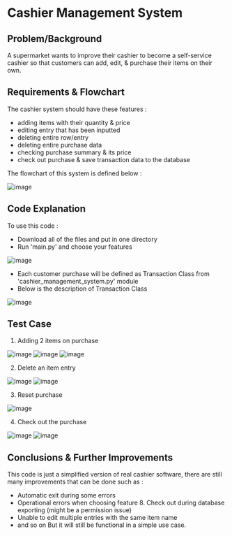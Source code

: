 # Cashier Management System

## Problem/Background
A supermarket wants to improve their cashier to become a self-service cashier so that customers can add, edit, & purchase their items on their own.

## Requirements & Flowchart
The cashier system should have these features :
- adding items with their quantity & price
- editing entry that has been inputted
- deleting entire row/entry
- deleting entire purchase data
- checking purchase summary & its price
- check out purchase & save transaction data to the database

The flowchart of this system is defined below :

![image](https://github.com/ilham-muhammad/cashier-system/assets/105138863/5c475e22-8a6c-4c80-8121-c2ceca1ab9e2)

## Code Explanation
To use this code : 
- Download all of the files and put in one directory
- Run 'main.py' and choose your features
  
![image](https://github.com/ilham-muhammad/cashier-system/assets/105138863/e8ddcaba-4fce-46c8-b674-42b0d9c8531a)

- Each customer purchase will be defined as Transaction Class from 'cashier_management_system.py' module
- Below is the description of Transaction Class

![image](https://github.com/ilham-muhammad/cashier-system/assets/105138863/2f2ab393-5013-4092-9a22-250c2230a7d0)

## Test Case
1. Adding 2 items on purchase

![image](https://github.com/ilham-muhammad/cashier-system/assets/105138863/fdb629d2-073a-4b00-94c1-41ac860b4622)
![image](https://github.com/ilham-muhammad/cashier-system/assets/105138863/537a1f52-300b-4310-8c01-33d206bc45d1)
![image](https://github.com/ilham-muhammad/cashier-system/assets/105138863/874163bf-bc67-4f56-b801-79b69ebf182b)

2. Delete an item entry

![image](https://github.com/ilham-muhammad/cashier-system/assets/105138863/f3369251-ec1e-4aa6-9245-b687ac5d4945)
![image](https://github.com/ilham-muhammad/cashier-system/assets/105138863/fb50c883-32cd-4ed2-96e5-5179a5c611a9)

3. Reset purchase

![image](https://github.com/ilham-muhammad/cashier-system/assets/105138863/a2ef8ebf-b032-4918-aec2-239146c03a7a)

4. Check out the purchase

![image](https://github.com/ilham-muhammad/cashier-system/assets/105138863/11e4258e-b03e-4b8a-a7f7-7f0d7a472d70)
![image](https://github.com/ilham-muhammad/cashier-system/assets/105138863/15a5b110-5c9d-4ba8-81cd-f3c55dff47bc)

## Conclusions & Further Improvements
This code is just a simplified version of real cashier software, there are still many improvements that can be done such as :
- Automatic exit during some errors
- Operational errors when choosing feature 8. Check out during database exporting (might be a permission issue)
- Unable to edit multiple entries with the same item name
- and so on
But it will still be functional in a simple use case.

